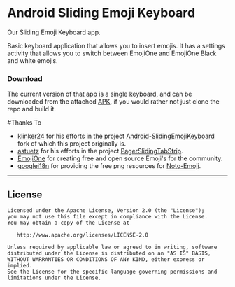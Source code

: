 # Android Sliding Emoji Keyboard
Our Sliding Emoji Keyboard app.

Basic keyboard application that allows you to insert emojis. It has a settings activity that allows you to switch between EmojiOne and EmojiOne Black and white emojis.

### Download

The current version of that app is a single keyboard, and can be downloaded from the attached [APK](emoji-keyboard.apk), if you would rather not just clone the repo and build it.

#Thanks To
- [klinker24](https://github.com/klinker24) for his efforts in the project [Android-SlidingEmojiKeyboard](https://github.com/klinker24/Android-SlidingEmojiKeyboard) fork of which this project originally is.
- [astuetz](https://github.com/astuetz) for his efforts in the project [PagerSlidingTabStrip](https://github.com/astuetz/PagerSlidingTabStrip).
- [EmojiOne](https://emojione.com) for creating free and open source Emoji's for the community.
- [googlei18n](https://github.com/googlei18n) for providing the free png resources for [Noto-Emoji](https://github.com/googlei18n/noto-emoji).


---

## License
    Licensed under the Apache License, Version 2.0 (the "License");
    you may not use this file except in compliance with the License.
    You may obtain a copy of the License at

       http://www.apache.org/licenses/LICENSE-2.0

    Unless required by applicable law or agreed to in writing, software
    distributed under the License is distributed on an "AS IS" BASIS,
    WITHOUT WARRANTIES OR CONDITIONS OF ANY KIND, either express or implied.
    See the License for the specific language governing permissions and
    limitations under the License.
